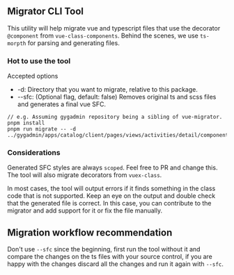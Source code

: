 

## Migrator CLI Tool

This utility will help migrate vue and typescript files that use the decorator `@component` from `vue-class-components`. Behind the scenes, we use `ts-morpth` for parsing and generating files.

### Hot to use the tool

Accepted options
- -d: Directory that you want to migrate, relative to this package.
- --sfc: (Optional flag, default: false) Removes original ts and scss files and generates a final vue SFC.

```
// e.g. Assuming gygadmin repository being a sibling of vue-migrator.
pnpm install
pnpm run migrate -- -d ../gygadmin/apps/catalog/client/pages/views/activities/detail/components
```

### Considerations

Generated SFC styles are always `scoped`. Feel free to PR and change this.
The tool will also migrate decorators from `vuex-class`.

In most cases, the tool will output errors if it finds something in the class code that is not supported. Keep an eye on the output and double check that the generated file is correct. In this case, you can contribute to the migrator and add support for it or fix the file manually.


## Migration workflow recommendation

Don't use `--sfc` since the beginning, first run the tool without it and compare the changes on the ts files with your source control, if you are happy with the changes discard all the changes and run it again with `--sfc`.


